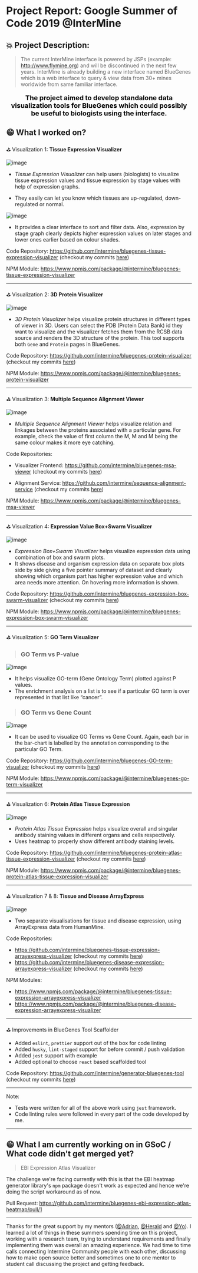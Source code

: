# Project Report: Google Summer of Code 2019 @InterMine

## 💥 Project Description:

> The current InterMine interface is powered by JSPs (example: http://www.flymine.org) and will be discontinued in the next few years. InterMine is already building a new interface named BlueGenes which is a web interface to query & view data from 30+ mines worldwide from same familiar interface.

<p style="font-size: 18px; text-align: center; color: black">
<b>The project aimed to develop standalone data visualization tools for BlueGenes which could possibly be useful to biologists using the interface.</b>
</p>

## 😁 What I worked on?

<p class="viz-heading">⛳️ Visualization 1: <b>Tissue Expression Visualizer</b></p>

![image](https://user-images.githubusercontent.com/22184427/63655361-d09c9f00-c7a4-11e9-9b12-8df14f85a2d5.png)

- _Tissue Expression Visualizer_ can help users (biologists) to visualize tissue expression values and tissue expression by stage values with help of expression graphs.

- They easily can let you know which tissues are up-regulated, down-regulated or normal.

![image](https://user-images.githubusercontent.com/22184427/63655378-f9249900-c7a4-11e9-915f-1d8357d9ce88.png)


- It provides a clear interface to sort and filter data. Also, expression by stage graph clearly depicts higher expression values on later stages and lower ones earlier based on colour shades.

Code Repository: https://github.com/intermine/bluegenes-tissue-expression-visualizer (checkout my commits [here](https://github.com/intermine/bluegenes-tissue-expression-visualizer/commits?author=akshatbhargava123))

NPM Module: https://www.npmjs.com/package/@intermine/bluegenes-tissue-expression-visualizer

---

<p class="viz-heading">⛳️ Visualization 2: <b>3D Protein Visualizer</b></p>

![image](https://user-images.githubusercontent.com/22184427/63655401-3f79f800-c7a5-11e9-985d-1258f6337e25.png)

- _3D Protein Visualizer_ helps visualize protein structures in different types of viewer in 3D. Users can select the PDB (Protein Data Bank) id they want to visualize and the visualizer fetches them from the RCSB data source and renders the 3D structure of the protein. This tool supports both `Gene` and `Protein` pages in BlueGenes.

Code Repository: https://github.com/intermine/bluegenes-protein-visualizer (checkout my commits [here](https://github.com/intermine/bluegenes-protein-visualizer/commits?author=akshatbhargava123))

NPM Module: https://www.npmjs.com/package/@intermine/bluegenes-protein-visualizer

---

<p class="viz-heading">⛳️ Visualization 3: <b>Multiple Sequence Alignment Viewer</b></p>

![image](https://user-images.githubusercontent.com/22184427/63655416-53255e80-c7a5-11e9-8b71-0bb5086c794b.png)

- _Multiple Sequence Alignment Viewer_ helps visualize relation and linkages between the proteins associated with a particular gene. For example, check the value of first column the M, M and M being the same colour makes it more eye catching.

Code Repositories:
- Visualizer Frontend: https://github.com/intermine/bluegenes-msa-viewer (checkout my commits [here](https://github.com/intermine/bluegenes-msa-viewer/commits?author=akshatbhargava123))

- Alignment Service: https://github.com/intermine/sequence-alignment-service (checkout my commits [here](https://github.com/intermine/sequence-alignment-service/commits?author=akshatbhargava123))

NPM Module: https://www.npmjs.com/package/@intermine/bluegenes-msa-viewer

---

<p class="viz-heading">⛳️ Visualization 4: <b>Expression Value Box+Swarm Visualizer</b></p>

![image](https://user-images.githubusercontent.com/22184427/63655422-620c1100-c7a5-11e9-9364-d230b62891d3.png)

- _Expression Box+Swarm Visualizer_ helps visualize expression data using combination of box and swarm plots.
- It shows disease and organism expression data on separate box plots side by side giving a five pointer summary of dataset and clearly showing which organism part has higher expression value and which area needs more attention. On hovering more information is shown.


Code Repository: https://github.com/intermine/bluegenes-expression-box-swarm-visualizer (checkout my commits [here](https://github.com/intermine/bluegenes-expression-box-swarm-visualizer/commits?author=akshatbhargava123))

NPM Module: https://www.npmjs.com/package/@intermine/bluegenes-expression-box-swarm-visualizer

---

<p class="viz-heading">⛳️ Visualization 5: <b>GO Term Visualizer</b></p>

> ### GO Term vs P-value

![image](https://user-images.githubusercontent.com/22184427/63655433-794afe80-c7a5-11e9-84bd-1f5e403a00fc.png)

- It helps visualize GO-term  (Gene Ontology Term) plotted against P values.
- The enrichment analysis on a list is to see if a particular GO term is over represented in that list like “cancer”.

> ### GO Term vs Gene Count

![image](https://user-images.githubusercontent.com/22184427/63655435-8962de00-c7a5-11e9-9ef2-424aede05227.png)

- It can be used to visualize GO Terms vs Gene Count. Again, each bar in the bar-chart is labelled by the annotation corresponding to the particular GO Term.


Code Repository: https://github.com/intermine/bluegenes-GO-term-visualizer (checkout my commits [here](https://github.com/intermine/bluegenes-GO-term-visualizer/commits?author=akshatbhargava123))

NPM Module: https://www.npmjs.com/package/@intermine/bluegenes-go-term-visualizer

---

<p class="viz-heading">⛳️ Visualization 6: <b>Protein Atlas Tissue Expression</b></p>

![image](https://user-images.githubusercontent.com/22184427/63655446-b2836e80-c7a5-11e9-8d71-c37707e872f5.png)

- _Protein Atlas Tissue Expression_ helps visualize overall and singular antibody staining values in different organs and cells respectively.
- Uses heatmap to properly show different antibody staining levels.

Code Repository: https://github.com/intermine/bluegenes-protein-atlas-tissue-expression-visualizer (checkout my commits [here](https://github.com/intermine/bluegenes-protein-atlas-tissue-expression-visualizer/commits?author=akshatbhargava123))

NPM Module: https://www.npmjs.com/package/@intermine/bluegenes-protein-atlas-tissue-expression-visualizer

---

<p class="viz-heading">⛳️ Visualization 7 & 8: <b>Tissue and Disease ArrayExpress</b></p>

![image](https://user-images.githubusercontent.com/22184427/63655468-ec547500-c7a5-11e9-802e-db2ecf68cf6f.png)

- Two separate visualisations for tissue and disease expression, using ArrayExpress data from HumanMine.

Code Repositories:
- https://github.com/intermine/bluegenes-tissue-expression-arrayexpress-visualizer (checkout my commits [here](https://github.com/intermine/bluegenes-tissue-expression-arrayexpress-visualizer/commits?author=akshatbhargava123))
- https://github.com/intermine/bluegenes-disease-expression-arrayexpress-visualizer (checkout my commits [here](https://github.com/intermine/bluegenes-disease-expression-arrayexpress-visualizer/commits?author=akshatbhargava123))

NPM Modules:
- https://www.npmjs.com/package/@intermine/bluegenes-tissue-expression-arrayexpress-visualizer
- https://www.npmjs.com/package/@intermine/bluegenes-disease-expression-arrayexpress-visualizer

---

<p class="viz-heading">⛳️ Improvements in BlueGenes Tool Scaffolder</p>

- Added `eslint`, `prettier` support out of the box for code linting
- Added `husky`, `lint-staged` support for before commit / push validation
- Added `jest` support with example
- Added optional to choose `react` based scaffolded tool

Code Repository: https://github.com/intermine/generator-bluegenes-tool (checkout my commits [here](https://github.com/intermine/generator-bluegenes-tool/commits?author=akshatbhargava123))

---

Note:
- Tests were written for all of the above work using `jest` framework.
- Code linting rules were followed in every part of the code developed by me.

---


## 😁 What I am currently working on in GSoC / What code didn't get merged yet?

> EBI Expression Atlas Visualizer

The challenge we're facing currently with this is that the EBI heatmap generator library's `npm` package doesn't work as expected and hence we're doing the script workaround as of now.

Pull Request: https://github.com/intermine/bluegenes-ebi-expression-atlas-heatmap/pull/1

---

Thanks for the great support by my mentors ([@Adrian](https://github.com/adrianbzg), [@Herald](https://github.com/uosl) and [@Yo](https://github.com/yochannah/)). I learned a lot of things in these summers spending time on this project, working with a research team, trying to understand requirements and finally implementing them was overall an amazing experience. We had time to time calls connecting Intermine Community people with each other, discussing how to make open source better and sometimes one to one mentor to student call discussing the project and getting feedback.
